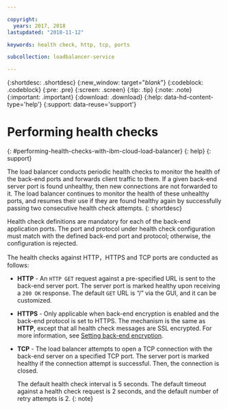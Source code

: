 ```yaml
---

copyright:
  years: 2017, 2018
lastupdated: "2018-11-12"

keywords: health check, http, tcp, ports

subcollection: loadbalancer-service

---
```


{:shortdesc: .shortdesc}
{:new_window: target="_blank_"}
{:codeblock: .codeblock}
{:pre: .pre}
{:screen: .screen}
{:tip: .tip}
{:note: .note}
{:important: .important}
{:download: .download}
{:help: data-hd-content-type='help'}
{:support: data-reuse='support'}

# Performing health checks
{: #performing-health-checks-with-ibm-cloud-load-balancer}
{: help}
{: support}

The load balancer conducts periodic health checks to monitor the health of the back-end ports and forwards client traffic to them. If a given back-end server port is found unhealthy, then new connections are not forwarded to it. The load balancer continues to monitor the health of these unhealthy ports, and resumes their use if they are found healthy again by successfully passing two consecutive health check attempts.
{: shortdesc}

Health check definitions are mandatory for each of the back-end application ports. The port and protocol under health check configuration must match with the defined back-end port and protocol; otherwise, the configuration is rejected.

The health checks against HTTP，HTTPS and TCP ports are conducted as follows:

* **HTTP** - An `HTTP GET` request against a pre-specified URL is sent to the back-end server port. The server port is marked healthy upon receiving a `200 OK` response. The default `GET` URL is “/” via the GUI, and it can be customized.

* **HTTPS** - Only applicable when back-end encryption is enabled and the back-end protocol is set to HTTPS. The mechanism is the same as **HTTP**, except that all health check messages are SSL encrypted. For more information, see [Setting back-end encryption](/docs/loadbalancer-service?topic=loadbalancer-service-setting-backend-encryption).

* **TCP** - The load balancer attempts to open a TCP connection with the back-end server on a specified TCP port. The server port is marked healthy if the connection attempt is successful. Then, the connection is closed.

   The default health check interval is 5 seconds. The default timeout against a health check request is 2 seconds, and the default number of retry attempts is 2.
   {: note}
